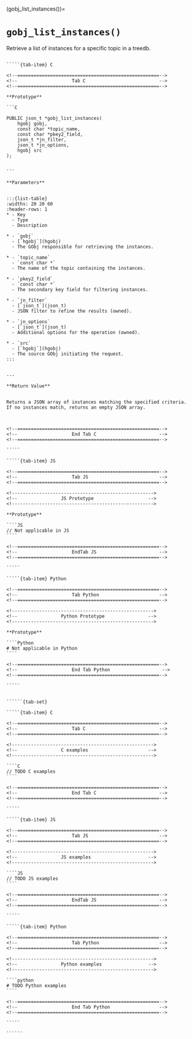 

<!-- ============================================================== -->
(gobj_list_instances())=
# `gobj_list_instances()`
<!-- ============================================================== -->


Retrieve a list of instances for a specific topic in a treedb.
        

<!------------------------------------------------------------>
<!--                    Prototypes                          -->
<!------------------------------------------------------------>

``````{tab-set}

`````{tab-item} C

<!--====================================================-->
<!--                    Tab C                           -->
<!--====================================================-->

**Prototype**

```C

PUBLIC json_t *gobj_list_instances(
    hgobj gobj,
    const char *topic_name,
    const char *pkey2_field,
    json_t *jn_filter,
    json_t *jn_options,
    hgobj src
);
        

```

**Parameters**


:::{list-table}
:widths: 20 20 60
:header-rows: 1
* - Key
  - Type
  - Description

* - `gobj`
  - [`hgobj`](hgobj)
  - The GObj responsible for retrieving the instances.

* - `topic_name`
  - `const char *`
  - The name of the topic containing the instances.

* - `pkey2_field`
  - `const char *`
  - The secondary key field for filtering instances.

* - `jn_filter`
  - [`json_t`](json_t)
  - JSON filter to refine the results (owned).

* - `jn_options`
  - [`json_t`](json_t)
  - Additional options for the operation (owned).

* - `src`
  - [`hgobj`](hgobj)
  - The source GObj initiating the request.
:::
        

---

**Return Value**


Returns a JSON array of instances matching the specified criteria.  
If no instances match, returns an empty JSON array.
        


<!--====================================================-->
<!--                    End Tab C                       -->
<!--====================================================-->

`````

`````{tab-item} JS

<!--====================================================-->
<!--                    Tab JS                          -->
<!--====================================================-->

<!---------------------------------------------------->
<!--                JS Prototype                    -->
<!---------------------------------------------------->

**Prototype**

````JS
// Not applicable in JS
````

<!--====================================================-->
<!--                    EndTab JS                       -->
<!--====================================================-->

`````

`````{tab-item} Python

<!--====================================================-->
<!--                    Tab Python                      -->
<!--====================================================-->

<!---------------------------------------------------->
<!--                Python Prototype                -->
<!---------------------------------------------------->

**Prototype**

````Python
# Not applicable in Python
````

<!--====================================================-->
<!--                    End Tab Python                   -->
<!--====================================================-->

`````

``````

<!------------------------------------------------------------>
<!--                    Examples                            -->
<!------------------------------------------------------------>

```````{dropdown} Examples

``````{tab-set}

`````{tab-item} C

<!--====================================================-->
<!--                    Tab C                           -->
<!--====================================================-->

<!---------------------------------------------------->
<!--                C examples                      -->
<!---------------------------------------------------->

````C
// TODO C examples
````

<!--====================================================-->
<!--                    End Tab C                       -->
<!--====================================================-->

`````

`````{tab-item} JS

<!--====================================================-->
<!--                    Tab JS                          -->
<!--====================================================-->

<!---------------------------------------------------->
<!--                JS examples                     -->
<!---------------------------------------------------->

````JS
// TODO JS examples
````

<!--====================================================-->
<!--                    EndTab JS                       -->
<!--====================================================-->

`````

`````{tab-item} Python

<!--====================================================-->
<!--                    Tab Python                      -->
<!--====================================================-->

<!---------------------------------------------------->
<!--                Python examples                 -->
<!---------------------------------------------------->

````python
# TODO Python examples
````

<!--====================================================-->
<!--                    End Tab Python                  -->
<!--====================================================-->

`````

``````

```````
